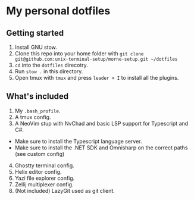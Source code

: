# My personal dotfiles

## Getting started

1. Install GNU stow.
2. Clone this repo into your home folder with `git clone git@github.com:unix-terminal-setup/morne-setup.git ~/dotfiles`
3. `cd` into the `dotfiles` direcotry.
4. Run `stow .` in this directory.
5. Open tmux with `tmux` and press `leader + I` to install all the plugins.

## What's included

1. My `.bash_profile`.
2. A tmux config.
3. A NeoVim stup with NvChad and basic LSP support for Typescript and C#.
- Make sure to install the Typescript language server.
- Make sure to install the .NET SDK and Omnisharp on the correct paths (see custom config)
4. Ghostty terminal config.
5. Helix editor config.
6. Yazi file explorer config.
7. Zellij multiplexer config.
8. (Not included) LazyGit used as git client.
